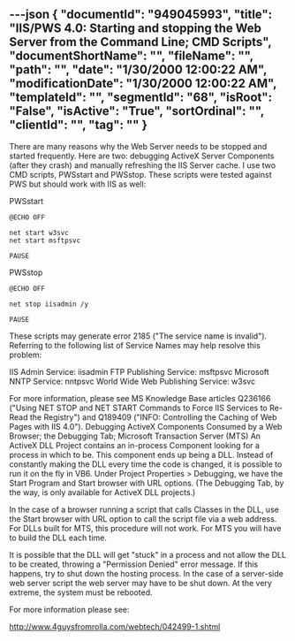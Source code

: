 ---json
{
  "documentId": "949045993",
  "title": "IIS/PWS 4.0: Starting and stopping the Web Server from the Command Line; CMD Scripts",
  "documentShortName": "",
  "fileName": "",
  "path": "",
  "date": "1/30/2000 12:00:22 AM",
  "modificationDate": "1/30/2000 12:00:22 AM",
  "templateId": "",
  "segmentId": "68",
  "isRoot": "False",
  "isActive": "True",
  "sortOrdinal": "",
  "clientId": "",
  "tag": ""
}
---

There are many reasons why the Web Server needs to be stopped and started frequently. Here are two: debugging ActiveX Server Components (after they crash) and manually refreshing the IIS Server cache. I use two CMD scripts, PWSstart and PWSstop. These scripts were tested against PWS but should work with IIS as well:

PWSstart

    @ECHO OFF

    net start w3svc
    net start msftpsvc

    PAUSE

PWSstop

    @ECHO OFF

    net stop iisadmin /y

    PAUSE

These scripts may generate error 2185 (&quot;The service name is invalid&quot;). Referring to the following list of Service Names may help resolve this problem:

IIS Admin Service: iisadmin
FTP Publishing Service: msftpsvc
Microsoft NNTP Service: nntpsvc
World Wide Web Publishing Service: w3svc

For more information, please see MS Knowledge Base articles Q236166 (&quot;Using NET STOP and NET START Commands to Force IIS Services to Re-Read the Registry&quot;) and Q189409 (&quot;INFO: Controlling the Caching of Web Pages with IIS 4.0&quot;).
 Debugging ActiveX Components Consumed by a Web Browser; the Debugging Tab; Microsoft Transaction Server (MTS)
An ActiveX DLL Project contains an in-process Component looking for a process in which to be. This component ends up being a DLL. Instead of constantly making the DLL every time the code is changed, it is possible to run it on the fly in VB6. Under Project Properties &gt; Debugging, we have the Start Program and Start browser with URL options. (The Debugging Tab, by the way, is only available for ActiveX DLL projects.)

In the case of a browser running a script that calls Classes in the DLL, use the Start browser with URL option to call the script file via a web address. For DLLs built for MTS, this procedure will not work. For MTS you will have to build the DLL each time.

It is possible that the DLL will get &quot;stuck&quot; in a process and not allow the DLL to be created, throwing a &quot;Permission Denied&quot; error message. If this happens, try to shut down the hosting process. In the case of a server-side web server script the web server may have to be shut down. At the very extreme, the system must be rebooted. 

For more information please see:

http://www.4guysfromrolla.com/webtech/042499-1.shtml
